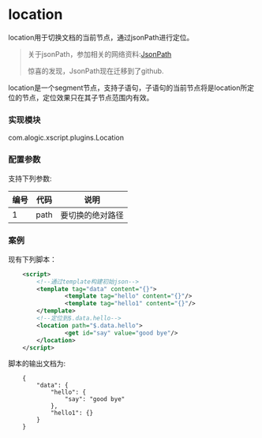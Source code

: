 location
========
location用于切换文档的当前节点，通过jsonPath进行定位。

> 关于jsonPath，参加相关的网络资料:[JsonPath](https://github.com/jayway/JsonPath)
>
> 惊喜的发现，JsonPath现在迁移到了github.


location是一个segment节点，支持子语句，子语句的当前节点将是location所定位的节点，定位效果只在其子节点范围内有效。

### 实现模块

com.alogic.xscript.plugins.Location

### 配置参数

支持下列参数:

| 编号 | 代码 | 说明 |
| ---- | ---- | ---- |
| 1 | path | 要切换的绝对路径 |

### 案例

现有下列脚本：
```xml
	<script>
		<!--通过template构建初始json-->
        <template tag="data" content="{}">
                <template tag="hello" content="{}"/>
                <template tag="hello1" content="{}"/>
        </template>
        <!--定位到$.data.hello-->
        <location path="$.data.hello">
                <get id="say" value="good bye"/>
        </location>		
	</script>
```
脚本的输出文档为:
```
	{
	    "data": {
	        "hello": {
	            "say": "good bye"
	        },
	        "hello1": {}
	    }
	}
```
